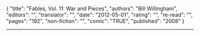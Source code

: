 {
"title": "Fables, Vol. 11: War and Pieces",
"authors": "Bill Willingham",
"editors": "",
"translator": "",
"date": "2012-05-01",
"rating": "",
"re-read": "",
"pages": "192",
"non-fiction": "",
"comic": "TRUE",
"published": "2008"
}

---
